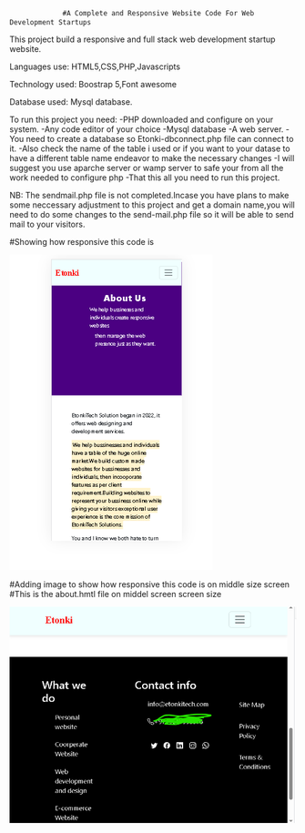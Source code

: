                  #A Complete and Responsive Website Code For Web Development Startups

This project build a responsive and full stack web development startup website.

Languages use:
HTML5,CSS,PHP,Javascripts

Technology used:
Boostrap 5,Font awesome

Database used:
Mysql database.

To run this project you need:
-PHP downloaded and configure on your system.
-Any code editor of your choice
-Mysql database
-A web server.
-You need to create a database so Etonki-dbconnect.php file can connect to it.
-Also check the name of the table i used or if you want to your datase to have a
different table name endeavor to make the necessary changes
-I will suggest you use aparche server or wamp server to safe your from all the work
needed to configure php
-That this all you need to run this project.

NB:
The sendmail.php file is not completed.Incase you have plans to make some neccessary
adjustment to this project and get a domain name,you will need to do some changes to
the send-mail.php file so it will be able to send mail to your visitors.

#Showing how responsive this code is

![Alt text](image.png)

 #Adding image to show how responsive this code is on middle size screen
 #This is the about.hmtl file on middel screen screen size

                 
![Alt text](image-3.png)